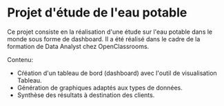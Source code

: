 # Projet d'étude de l'eau potable

Ce projet consiste en la réalisation d'une étude sur l'eau potable dans le monde sous forme de dashboard.
Il a été réalisé dans le cadre de la formation de Data Analyst chez OpenClassrooms.

Contenu:
- Cŕéation d'un tableau de bord (dashboard) avec l'outil de visualisation Tableau.
- 	Génération de graphiques adaptés aux types de données.
- 	Synthèse des résultats à destination des clients.
